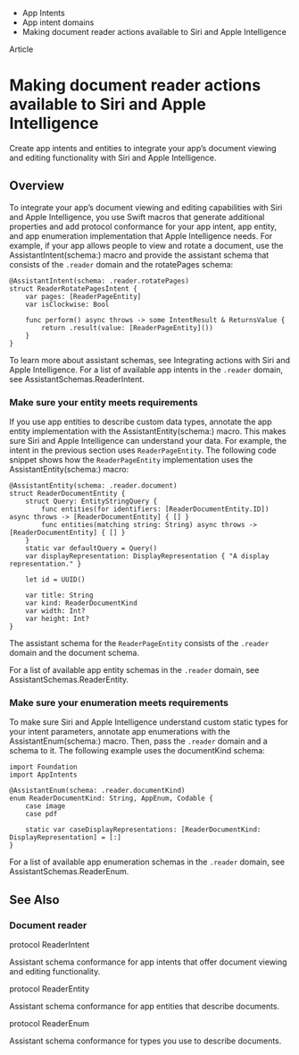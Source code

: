

- App Intents
- App intent domains
-  Making document reader actions available to Siri and Apple Intelligence 

Article

# Making document reader actions available to Siri and Apple Intelligence

Create app intents and entities to integrate your app’s document viewing and editing functionality with Siri and Apple Intelligence.

## Overview

To integrate your app’s document viewing and editing capabilities with Siri and Apple Intelligence, you use Swift macros that generate additional properties and add protocol conformance for your app intent, app entity, and app enumeration implementation that Apple Intelligence needs. For example, if your app allows people to view and rotate a document, use the AssistantIntent(schema:) macro and provide the assistant schema that consists of the `.reader` domain and the rotatePages schema:

```
@AssistantIntent(schema: .reader.rotatePages)
struct ReaderRotatePagesIntent {
    var pages: [ReaderPageEntity]
    var isClockwise: Bool

    func perform() async throws -> some IntentResult & ReturnsValue {
        return .result(value: [ReaderPageEntity]())
    }
}
```

To learn more about assistant schemas, see Integrating actions with Siri and Apple Intelligence. For a list of available app intents in the `.reader` domain, see AssistantSchemas.ReaderIntent.

### Make sure your entity meets requirements

If you use app entities to describe custom data types, annotate the app entity implementation with the AssistantEntity(schema:) macro. This makes sure Siri and Apple Intelligence can understand your data. For example, the intent in the previous section uses `ReaderPageEntity`. The following code snippet shows how the `ReaderPageEntity` implementation uses the AssistantEntity(schema:) macro:

```
@AssistantEntity(schema: .reader.document)
struct ReaderDocumentEntity {
    struct Query: EntityStringQuery {
        func entities(for identifiers: [ReaderDocumentEntity.ID]) async throws -> [ReaderDocumentEntity] { [] }
        func entities(matching string: String) async throws -> [ReaderDocumentEntity] { [] }
    }
    static var defaultQuery = Query()
    var displayRepresentation: DisplayRepresentation { "A display representation." }

    let id = UUID()

    var title: String
    var kind: ReaderDocumentKind
    var width: Int?
    var height: Int?
}
```

The assistant schema for the `ReaderPageEntity` consists of the `.reader` domain and the document schema.

For a list of available app entity schemas in the `.reader` domain, see AssistantSchemas.ReaderEntity.

### Make sure your enumeration meets requirements

To make sure Siri and Apple Intelligence understand custom static types for your intent parameters, annotate app enumerations with the AssistantEnum(schema:) macro. Then, pass the `.reader` domain and a schema to it. The following example uses the documentKind schema:

```
import Foundation
import AppIntents

@AssistantEnum(schema: .reader.documentKind)
enum ReaderDocumentKind: String, AppEnum, Codable {
    case image
    case pdf

    static var caseDisplayRepresentations: [ReaderDocumentKind: DisplayRepresentation] = [:]
}

```

For a list of available app enumeration schemas in the `.reader` domain, see AssistantSchemas.ReaderEnum.

## See Also

### Document reader

protocol ReaderIntent

Assistant schema conformance for app intents that offer document viewing and editing functionality.

protocol ReaderEntity

Assistant schema conformance for app entities that describe documents.

protocol ReaderEnum

Assistant schema conformance for types you use to describe documents.

